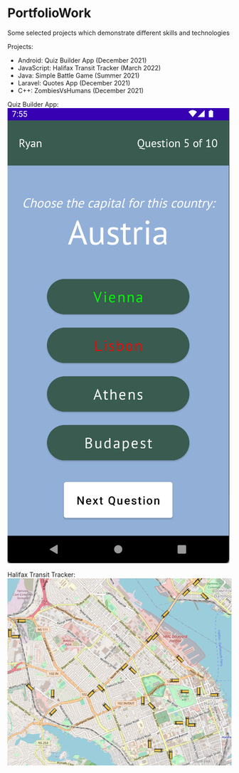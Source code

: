 # PortfolioWork
Some selected projects which demonstrate different skills and technologies

Projects:
- Android: Quiz Builder App (December 2021)
- JavaScript: Halifax Transit Tracker (March 2022)
- Java: Simple Battle Game (Summer 2021)
- Laravel: Quotes App (December 2021)
- C++: ZombiesVsHumans (December 2021)



Quiz Builder App:
![Quiz image: Incorrect](https://github.com/ryangosborne/PortfolioWork/blob/main/Android_QuizBuilder/Screenshots/Quiz_Incorrect.png)

Halifax Transit Tracker:
![Transit image: Busses](https://github.com/ryangosborne/PortfolioWork/blob/main/JS_MetroTransitTracker/busMap.png)
